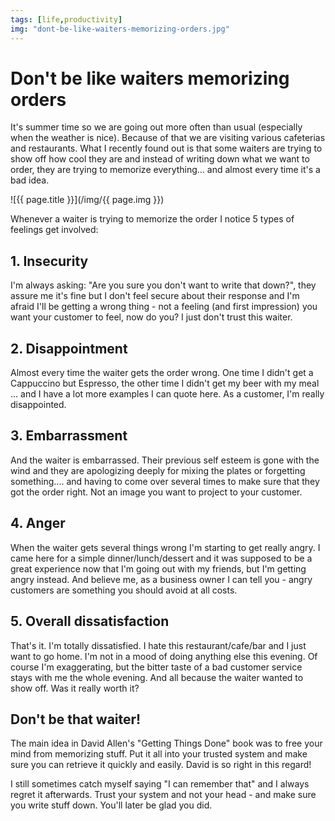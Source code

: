 ```yaml
---
tags: [life,productivity]
img: "dont-be-like-waiters-memorizing-orders.jpg"
---
```


# Don't be like waiters memorizing orders


It's summer time so we are going out more often than usual (especially when the weather is nice). Because of that we are visiting various cafeterias and restaurants. What I recently found out is that some waiters are trying to show off how cool they are and instead of writing down what we want to order, they are trying to memorize everything... and almost every time it's a bad idea.

<!--More-->

![{{ page.title }}](/img/{{ page.img }})

Whenever a waiter is trying to memorize the order I notice 5 types of feelings get involved:

## 1. Insecurity

I'm always asking: "Are you sure you don't want to write that down?", they assure me it's fine but I don't feel secure about their response and I'm afraid I'll be getting a wrong thing - not a feeling (and first impression) you want your customer to feel, now do you? I just don't trust this waiter.

## 2. Disappointment

Almost every time the waiter gets the order wrong. One time I didn't get a Cappuccino but Espresso, the other time I didn't get my beer with my meal ... and I have a lot more examples I can quote here. As a customer, I'm really disappointed.

## 3. Embarrassment

And the waiter is embarrassed. Their previous self esteem is gone with the wind and they are apologizing deeply for mixing the plates or forgetting something.... and having to come over several times to make sure that they got the order right. Not an image you want to project to your customer.

## 4. Anger

When the waiter gets several things wrong I'm starting to get really angry. I came here for a simple dinner/lunch/dessert and it was supposed to be a great experience now that I'm going out with my friends, but I'm getting angry instead. And believe me, as a business owner I can tell you - angry customers are something you should avoid at all costs.

## 5. Overall dissatisfaction

That's it. I'm totally dissatisfied. I hate this restaurant/cafe/bar and I just want to go home. I'm not in a mood of doing anything else this evening. Of course I'm exaggerating, but the bitter taste of a bad customer service stays with me the whole evening. And all because the waiter wanted to show off. Was it really worth it?

## Don't be that waiter!

The main idea in David Allen's "Getting Things Done" book was to free your mind from memorizing stuff. Put it all into your trusted system and make sure you can retrieve it quickly and easily. David is so right in this regard!

I still sometimes catch myself saying "I can remember that" and I always regret it afterwards. Trust your system and not your head - and make sure you write stuff down. You'll later be glad you did.


[n]: https://michael.gratis/nozbe